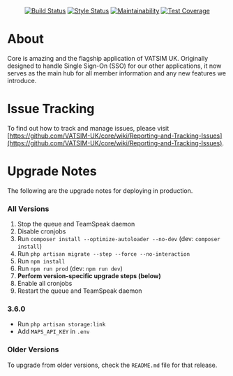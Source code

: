 <p align="center">
  <a href="https://travis-ci.org/VATSIM-UK/core"><img src="https://travis-ci.org/VATSIM-UK/core.svg" alt="Build Status"></a>
  <a href="https://styleci.io/repos/75443611"><img src="https://styleci.io/repos/75443611/shield?style=flat" alt="Style Status"></a>
  <a href="https://codeclimate.com/github/VATSIM-UK/core/maintainability"><img src="https://api.codeclimate.com/v1/badges/17d97541d889dde173d8/maintainability" alt="Maintainability"></a>
  <a href="https://codeclimate.com/github/VATSIM-UK/core/test_coverage"><img src="https://api.codeclimate.com/v1/badges/17d97541d889dde173d8/test_coverage" alt="Test Coverage"></a>
</p>

# About

Core is amazing and the flagship application of VATSIM UK. Originally designed to handle Single Sign-On (SSO) for our other applications, it now serves as the main hub for all member information and any new features we introduce.

# Issue Tracking

To find out how to track and manage issues, please visit [https://github.com/VATSIM-UK/core/wiki/Reporting-and-Tracking-Issues](https://github.com/VATSIM-UK/core/wiki/Reporting-and-Tracking-Issues).

# Upgrade Notes

The following are the upgrade notes for deploying in production.

### All Versions

1. Stop the queue and TeamSpeak daemon
2. Disable cronjobs
3. Run `composer install --optimize-autoloader --no-dev` (dev: `composer install`)
4. Run `php artisan migrate --step --force --no-interaction`
6. Run `npm install`
7. Run `npm run prod` (dev: `npm run dev`)
8. **Perform version-specific upgrade steps (below)**
9. Enable all cronjobs
10. Restart the queue and TeamSpeak daemon

### 3.6.0

* Run `php artisan storage:link`
* Add `MAPS_API_KEY` in `.env`

### Older Versions

To upgrade from older versions, check the `README.md` file for that release.
